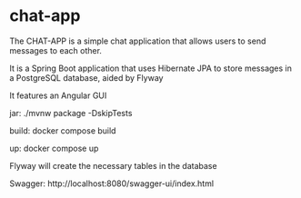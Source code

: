 # chat-app


The CHAT-APP is a simple chat application that allows users to send messages to each other.

It is a Spring Boot application that uses Hibernate JPA to store messages in a PostgreSQL database, aided by Flyway

It features an Angular GUI

jar:
    ./mvnw package -DskipTests

build:
    docker compose build

up:
    docker compose up

Flyway will create the necessary tables in the database

Swagger: http://localhost:8080/swagger-ui/index.html